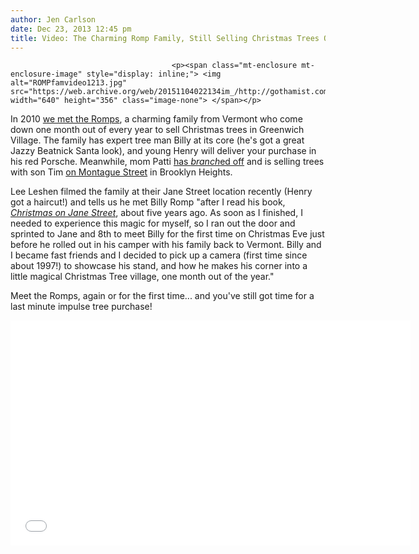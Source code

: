 ```yaml
---
author: Jen Carlson
date: Dec 23, 2013 12:45 pm
title: Video: The Charming Romp Family, Still Selling Christmas Trees On Jane Street
---
```


	
										<p><span class="mt-enclosure mt-enclosure-image" style="display: inline;"> <img alt="ROMPfamvideo1213.jpg" src="https://web.archive.org/web/20151104022134im_/http://gothamist.com/attachments/arts_jen/ROMPfamvideo1213.jpg" width="640" height="356" class="image-none"> </span></p>

<p>In 2010 <a href="https://web.archive.org/web/20151104022134/http://gothamist.com/2010/12/07/the_view_from_the_streets_3_henry_r.php#photo-1">we met the Romps</a>, a charming family from Vermont who come down one month out of every year to sell Christmas trees in Greenwich Village. The family has expert tree man Billy at its core (he&apos;s got a great Jazzy Beatnick Santa look), and young Henry will deliver your purchase in his red Porsche. Meanwhile, mom Patti <a href="https://web.archive.org/web/20151104022134/http://www.nytimes.com/2009/12/14/nyregion/14treepeople.html?pagewanted=all&amp;_r=0">has <em>branch</em>ed off</a> and is selling trees with son Tim <a href="https://web.archive.org/web/20151104022134/http://www.yelp.com/biz/patti-romps-christmas-trees-new-york">on Montague Street</a> in Brooklyn Heights.</p>

<p>Lee Leshen filmed the family at their Jane Street location recently (Henry got a haircut!) and tells us he met Billy Romp &quot;after I read his book, <a href="https://web.archive.org/web/20151104022134/http://www.amazon.com/Christmas-Jane-Street-Paperback-Urbanska/dp/B00EB0NLGK/ref=sr_1_4?ie=UTF8&amp;qid=1387819839&amp;sr=8-4&amp;keywords=billy+romp"><em>Christmas on Jane Street</em></a>, about five years ago.  As soon as I finished, I needed to experience this magic for myself, so I ran out the door and sprinted to Jane and 8th to meet Billy for the first time on Christmas Eve just before he rolled out in his camper with his family back to Vermont. Billy and I became fast friends and I decided to pick up a camera (first time since about 1997!) to showcase his stand, and how he makes his corner into a little magical Christmas Tree village, one month out of the year.&quot;</p>

<p>Meet the Romps, again or for the first time... and you&apos;ve still got time for a last minute impulse tree purchase!</p>

<p><iframe width="640" height="360" src="//web.archive.org/web/20151104022134if_/http://www.youtube.com/embed/-sh0PvBCUEg" frameborder="0" allowfullscreen></iframe></p>					
										
									
				